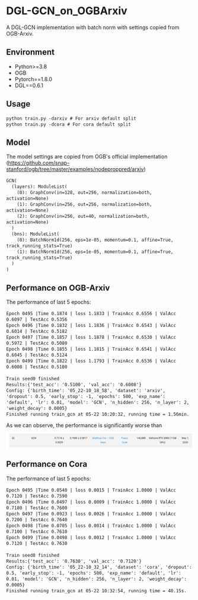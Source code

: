 # DGL-GCN_on_OGBArxiv



A DGL-GCN implementation with batch norm with settings copied from OGB-Arxiv.

## Environment

- Python>=3.8
- OGB
- Pytorch==1.8.0
- DGL==0.6.1

## Usage

```
python train.py -darxiv # For arxiv default split
python train.py -dcora # For cora default split
```



## Model

The model settings are copied from OGB's official implementation (https://github.com/snap-stanford/ogb/tree/master/examples/nodeproppred/arxiv)

```
GCN(
  (layers): ModuleList(
    (0): GraphConv(in=128, out=256, normalization=both, activation=None)
    (1): GraphConv(in=256, out=256, normalization=both, activation=None)
    (2): GraphConv(in=256, out=40, normalization=both, activation=None)
  )
  (bns): ModuleList(
    (0): BatchNorm1d(256, eps=1e-05, momentum=0.1, affine=True, track_running_stats=True)
    (1): BatchNorm1d(256, eps=1e-05, momentum=0.1, affine=True, track_running_stats=True)
  )
)
```



## Performance on OGB-Arxiv

The performance of last 5 epochs:

```
Epoch 0495 |Time 0.1874 | loss 1.1833 | TrainAcc 0.6556 | ValAcc 0.6097 | TestAcc 0.5356
Epoch 0496 |Time 0.1832 | loss 1.1836 | TrainAcc 0.6543 | ValAcc 0.6014 | TestAcc 0.5182
Epoch 0497 |Time 0.1857 | loss 1.1878 | TrainAcc 0.6530 | ValAcc 0.5972 | TestAcc 0.5080
Epoch 0498 |Time 0.1855 | loss 1.1815 | TrainAcc 0.6541 | ValAcc 0.6045 | TestAcc 0.5124
Epoch 0499 |Time 0.1822 | loss 1.1793 | TrainAcc 0.6536 | ValAcc 0.6008 | TestAcc 0.5100

Train seed0 finished
Results:{'test_acc': '0.5100', 'val_acc': '0.6008'}
Config: {'birth_time': '05_22-10_18_58', 'dataset': 'arxiv', 'dropout': 0.5, 'early_stop': -1, 'epochs': 500, 'exp_name': 'default', 'lr': 0.01, 'model': 'GCN', 'n_hidden': 256, 'n_layer': 2, 'weight_decay': 0.0005}
Finished running train_gcn at 05-22 10:20:32, running time = 1.56min.
```

As we can observe, the performance is significantly worse than

[the reported results of OGB]: https://ogb.stanford.edu/docs/leader_nodeprop/

![image-20210522103520100](assets/image-20210522103520100.png)

## Performance on Cora

The performance of last 5 epochs:

```
Epoch 0495 |Time 0.0540 | loss 0.0015 | TrainAcc 1.0000 | ValAcc 0.7120 | TestAcc 0.7590
Epoch 0496 |Time 0.0497 | loss 0.0009 | TrainAcc 1.0000 | ValAcc 0.7180 | TestAcc 0.7600
Epoch 0497 |Time 0.0923 | loss 0.0026 | TrainAcc 1.0000 | ValAcc 0.7200 | TestAcc 0.7640
Epoch 0498 |Time 0.0705 | loss 0.0014 | TrainAcc 1.0000 | ValAcc 0.7100 | TestAcc 0.7610
Epoch 0499 |Time 0.0498 | loss 0.0012 | TrainAcc 1.0000 | ValAcc 0.7120 | TestAcc 0.7630

Train seed0 finished
Results:{'test_acc': '0.7630', 'val_acc': '0.7120'}
Config: {'birth_time': '05_22-10_32_14', 'dataset': 'cora', 'dropout': 0.5, 'early_stop': -1, 'epochs': 500, 'exp_name': 'default', 'lr': 0.01, 'model': 'GCN', 'n_hidden': 256, 'n_layer': 2, 'weight_decay': 0.0005}
Finished running train_gcn at 05-22 10:32:54, running time = 40.15s.
```

